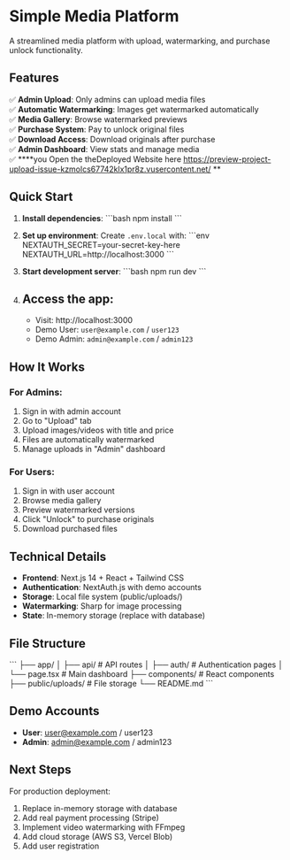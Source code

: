 # Simple Media Platform

A streamlined media platform with upload, watermarking, and purchase unlock functionality.

## Features

✅ **Admin Upload**: Only admins can upload media files  
✅ **Automatic Watermarking**: Images get watermarked automatically  
✅ **Media Gallery**: Browse watermarked previews  
✅ **Purchase System**: Pay to unlock original files  
✅ **Download Access**: Download originals after purchase  
✅ **Admin Dashboard**: View stats and manage media  
✅ ****you Open the theDeployed Website here  https://preview-project-upload-issue-kzmolcs67742klx1pr8z.vusercontent.net/ **
## Quick Start

1. **Install dependencies**:
   \`\`\`bash
   npm install
   \`\`\`

2. **Set up environment**:
   Create `.env.local` with:
   \`\`\`env
   NEXTAUTH_SECRET=your-secret-key-here
   NEXTAUTH_URL=http://localhost:3000
   \`\`\`

3. **Start development server**:
   \`\`\`bash
   npm run dev
   \`\`\`

4. **Access the app**:
   - 
   - Visit: http://localhost:3000
   - Demo User: `user@example.com` / `user123`
   - Demo Admin: `admin@example.com` / `admin123`

## How It Works

### For Admins:
1. Sign in with admin account
2. Go to "Upload" tab
3. Upload images/videos with title and price
4. Files are automatically watermarked
5. Manage uploads in "Admin" dashboard

### For Users:
1. Sign in with user account
2. Browse media gallery
3. Preview watermarked versions
4. Click "Unlock" to purchase originals
5. Download purchased files

## Technical Details

- **Frontend**: Next.js 14 + React + Tailwind CSS
- **Authentication**: NextAuth.js with demo accounts
- **Storage**: Local file system (public/uploads/)
- **Watermarking**: Sharp for image processing
- **State**: In-memory storage (replace with database)

## File Structure

\`\`\`
├── app/
│   ├── api/           # API routes
│   ├── auth/          # Authentication pages
│   └── page.tsx       # Main dashboard
├── components/        # React components
├── public/uploads/    # File storage
└── README.md
\`\`\`

## Demo Accounts

- **User**: user@example.com / user123
- **Admin**: admin@example.com / admin123

## Next Steps

For production deployment:
1. Replace in-memory storage with database
2. Add real payment processing (Stripe)
3. Implement video watermarking with FFmpeg
4. Add cloud storage (AWS S3, Vercel Blob)
5. Add user registration
